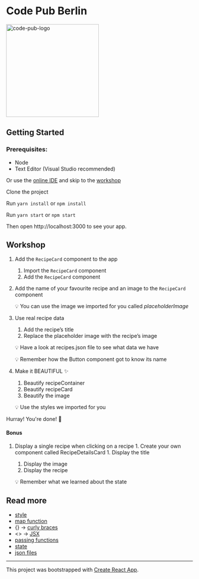 # Code Pub Berlin

<img src="https://user-images.githubusercontent.com/7669672/47314406-d20bb100-d641-11e8-829a-d0ce2b48635d.png" alt="code-pub-logo" height=250px />

## Getting Started

### Prerequisites:

- Node
- Text Editor (Visual Studio recommended)

Or use the [online IDE](https://tinyurl.com/codepubberlin) and skip to the [workshop](#workshop)

Clone the project

Run `yarn install` or `npm install`

Run `yarn start` or `npm start`

Then open http://localhost:3000 to see your app.

## Workshop

1. Add the `RecipeCard` component to the app
   1. Import the `RecipeCard` component
   1. Add the `RecipeCard` component
1. Add the name of your favourite recipe and an image to the `RecipeCard` component

   💡 You can use the image we imported for you called _placeholderImage_

1. Use real recipe data

   1. Add the recipe’s title
   1. Replace the placeholder image with the recipe’s image

   💡 Have a look at recipes.json file to see what data we have

   💡 Remember how the Button component got to know its name

1. Make it BEAUTIFUL ✨

   1. Beautify recipeContainer
   1. Beautify recipeCard
   1. Beautify the image

   💡 Use the styles we imported for you

Hurray! You're done! 👏

#### Bonus

1. Display a single recipe when clicking on a recipe 1. Create your own component called RecipeDetailsCard 1. Display the title

   1. Display the image
   1. Display the recipe

   💡 Remember what we learned about the state

## Read more

- [style](https://reactjs.org/docs/faq-styling.html)
- [map function](https://developer.mozilla.org/en-US/docs/Web/JavaScript/Reference/Global_Objects/Array/map)
- {} → [curly braces](https://stackoverflow.com/questions/43904825/what-do-curly-braces-mean-in-jsx-react)
- <> → [JSX](https://reactjs.org/docs/introducing-jsx.html)
- [passing functions](https://reactjs.org/docs/faq-functions.html)
- [state](https://reactjs.org/docs/faq-state.html)
- [json files](https://fileinfo.com/extension/json)

---

This project was bootstrapped with [Create React App](https://github.com/facebookincubator/create-react-app).
